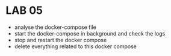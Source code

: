# LAB 05

* analyse the docker-compose file
* start the docker-compose in background and check the logs
* stop and restart the docker compose
* delete everything related to this docker compose


